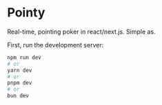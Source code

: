 # Pointy

Real-time, pointing poker in react/next.js. Simple as.

First, run the development server:

```bash
npm run dev
# or
yarn dev
# or
pnpm dev
# or
bun dev
```